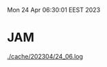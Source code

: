 Mon 24 Apr 06:30:01 EEST 2023
# JAM
<a href='./cache/202304/24_06.log'>./cache/202304/24_06.log</a>
